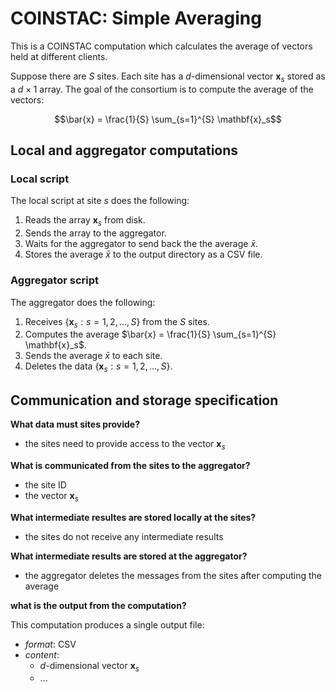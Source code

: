 # COINSTAC: Simple Averaging

This is a COINSTAC computation which calculates the average of vectors held at different clients.

Suppose there are $S$ sites. Each site has a $d$-dimensional vector $\mathbf{x}_s$ stored as a $d \times 1$ array. The goal of the consortium is to compute the average of the vectors:

$$\bar{x} = \frac{1}{S} \sum_{s=1}^{S} \mathbf{x}_s$$

## Local and aggregator computations

### Local script

The local script at site $s$ does the following:

1. Reads the array $\mathbf{x}_s$ from disk.
2. Sends the array to the aggregator.
3. Waits for the aggregator to send back the the average $\bar{x}$.
4. Stores the average $\bar{x}$ to the output directory as a CSV file.

### Aggregator script

The aggregator does the following:

1. Receives $\{ \mathbf{x}_s : s =1, 2, \ldots, S\}$ from the $S$ sites.
2. Computes the average $\bar{x} = \frac{1}{S} \sum_{s=1}^{S} \mathbf{x}_s$.
3. Sends the average $\bar{x}$ to each site.
4. Deletes the data $\{ \mathbf{x}_s : s =1, 2, \ldots, S\}$.

## Communication and storage specification

**What data must sites provide?**

* the sites need to provide access to the vector $\mathbf{x}_s$

**What is communicated from the sites to the aggregator?**

* the site ID
* the vector $\mathbf{x}_s$

**What intermediate resultes are stored locally at the sites?**

* the sites do not receive any intermediate results

**What intermediate results are stored at the aggregator?**

* the aggregator deletes the messages from the sites after computing the average

**what is the output from the computation?**

This computation produces a single output file:

* *format*: CSV
* *content*: 
  * $d$-dimensional vector $\mathbf{x}_s$
  * ...



